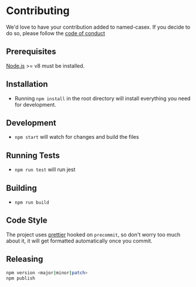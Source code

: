 # Contributing

We'd love to have your contribution added to named-casex. If you decide to do so, please follow the
[code of conduct](CODE_OF_CONDUCT.md)

## Prerequisites

[Node.js](http://nodejs.org/) >= v8 must be installed.

## Installation

- Running `npm install` in the root directory will install everything you need for development.

## Development

- `npm start` will watch for changes and build the files

## Running Tests

- `npm run test` will run jest

## Building

- `npm run build`

## Code Style

The project uses [prettier](https://github.com/prettier/prettier) hooked on `precommit`, so don't worry too much about it,
it will get formatted automatically once you commit.

## Releasing

```sh
npm version <major|minor|patch>
npm publish
```
